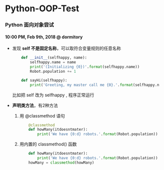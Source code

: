 # Python-OOP-Test
### Python 面向对象尝试

#### 10:00 PM, Feb 9th, 2018 @ dormitory

- 发现 __self 不是固定名称__，可以取符合变量规则的任意名称

  ```python
      def __init__(selfhappy, name):
          selfhappy.name = name
          print('(Initializing {0})'.format(selfhappy.name))
          Robot.population += 1

      def sayHi(selfhappy):
          print('Greeting, my master call me {0}.'.format(selfhappy.name))
  ```

  比如把 self 改为 selfhappy , 程序正常运行

- __声明类方法__，有2种方法

  1. 用 @classmethod 语句

     ```python
         @classmethod
         def howMany(itdoesntmater):
             print('We have {0:d} robots.'.format(Robot.population))
     ```

  2. 用内置的 classmethod() 函数

     ```python
         def howMany(itdoesntmater):
             print('We have {0:d} robots.'.format(Robot.population))
         howMany = classmethod(howMany)  
     ```
